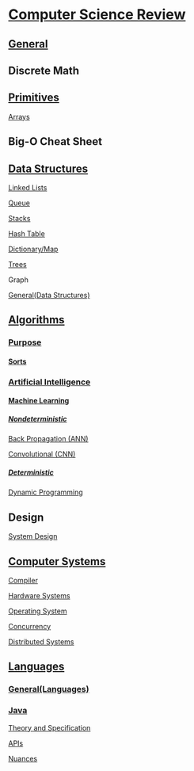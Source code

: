 # [Computer Science Review](https://github.com/unboagable/software-engineering-roadmap/blob/master/Computer%20Science%20Review/Notes/Title/Title%20page.md)

## [General](https://github.com/unboagable/software-engineering-roadmap/blob/master/Computer%20Science%20Review/Notes/General/General.md)

## Discrete Math

## [Primitives](https://github.com/unboagable/software-engineering-roadmap/blob/14dd9ba2a28895be0c4e51913e5bf12d7f262653/Computer%20Science%20Review/Notes/Primitives/Primitives.md)

[Arrays](https://github.com/unboagable/software-engineering-roadmap/blob/14dd9ba2a28895be0c4e51913e5bf12d7f262653/Computer%20Science%20Review/Notes/Primitives/Arrays/Arrays.md)

## Big-O Cheat Sheet

## [Data Structures](https://github.com/unboagable/software-engineering-roadmap/blob/master/Computer%20Science%20Review/Notes/Data%20Structures/Data%20Structures.md)

[Linked Lists](https://github.com/unboagable/software-engineering-roadmap/blob/master/Computer%20Science%20Review/Notes/Data%20Structures/Linked%20Lists/Linked%20Lists.md)

[Queue](https://github.com/unboagable/software-engineering-roadmap/blob/master/Computer%20Science%20Review/Notes/Data%20Structures/Queues/Queues.md)

[Stacks](https://github.com/unboagable/software-engineering-roadmap/blob/master/Computer%20Science%20Review/Notes/Data%20Structures/Stacks/Stacks.md)

[Hash Table](https://github.com/unboagable/software-engineering-roadmap/blob/master/Computer%20Science%20Review/Notes/Data%20Structures/Hash%20Tables/Hash%20Tables.md)

[Dictionary/Map](https://github.com/unboagable/software-engineering-roadmap/blob/master/Computer%20Science%20Review/Notes/Data%20Structures/Dictionary-Map/Dictionary%20-%20Map.md)

[Trees](https://github.com/unboagable/software-engineering-roadmap/blob/master/Computer%20Science%20Review/Notes/Data%20Structures/Trees/Trees.md)

Graph

[General(Data Structures)](https://github.com/unboagable/software-engineering-roadmap/blob/master/Computer%20Science%20Review/Notes/Data%20Structures/General(Data%20Structures)/General(Data%20Structures).md)

## [Algorithms](https://github.com/unboagable/software-engineering-roadmap/blob/master/Computer%20Science%20Review/Notes/Algorithms/Algorithms.md)

### [Purpose](https://github.com/unboagable/software-engineering-roadmap/blob/master/Computer%20Science%20Review/Notes/Algorithms/Purpose/Purpose.md)
#### [Sorts](https://github.com/unboagable/software-engineering-roadmap/blob/master/Computer%20Science%20Review/Notes/Algorithms/Purpose/Sorts/Sorts.md)

### [Artificial Intelligence](https://github.com/unboagable/software-engineering-roadmap/blob/master/Computer%20Science%20Review/Notes/Algorithms/Artificial%20Intelligence/Artificial%20Intelligence.md)
#### [Machine Learning](https://github.com/unboagable/software-engineering-roadmap/blob/master/Computer%20Science%20Review/Notes/Algorithms/Artificial%20Intelligence/Machine%20Learning/Machine%20Learning.md)
##### [Nondeterministic](https://github.com/unboagable/software-engineering-roadmap/blob/master/Computer%20Science%20Review/Notes/Algorithms/Artificial%20Intelligence/Machine%20Learning/Nondeterministic/Nondeterministic.md)

[Back Propagation (ANN)](https://github.com/unboagable/software-engineering-roadmap/blob/master/Computer%20Science%20Review/Notes/Algorithms/Artificial%20Intelligence/Machine%20Learning/Nondeterministic/Back%20Propagation%20(ANN)/Back%20Propagation%20(ANN).md)

[Convolutional (CNN)](https://github.com/unboagable/software-engineering-roadmap/blob/master/Computer%20Science%20Review/Notes/Algorithms/Artificial%20Intelligence/Machine%20Learning/Nondeterministic/Convolutional%20(CNN)/Convolutional%20(CNN).md)

##### [Deterministic](https://github.com/unboagable/software-engineering-roadmap/blob/master/Computer%20Science%20Review/Notes/Algorithms/Artificial%20Intelligence/Machine%20Learning/Deterministic/Deterministic.md)

[Dynamic Programming](https://github.com/unboagable/software-engineering-roadmap/blob/master/Computer%20Science%20Review/Notes/Algorithms/Artificial%20Intelligence/Machine%20Learning/Deterministic/Dynamic%20Programming/Dynamic%20Programming.md)

## Design

[System Design](https://github.com/unboagable/software-engineering-roadmap/blob/master/Computer%20Science%20Review/Notes/Design/System%20Design/System%20Design.md)

## [Computer Systems](https://github.com/unboagable/software-engineering-roadmap/blob/master/Computer%20Science%20Review/Notes/Computer%20Systems/Computer%20Systems.md)

[Compiler](https://github.com/unboagable/software-engineering-roadmap/blob/master/Computer%20Science%20Review/Notes/Computer%20Systems/Compiler/Compiler.md)

[Hardware Systems](https://github.com/unboagable/software-engineering-roadmap/blob/master/Computer%20Science%20Review/Notes/Computer%20Systems/Hardware%20Systems/Hardware%20Systems.md)

[Operating System](https://github.com/unboagable/software-engineering-roadmap/blob/master/Computer%20Science%20Review/Notes/Computer%20Systems/Operating%20System/Operating%20Systems.md)

[Concurrency](https://github.com/unboagable/software-engineering-roadmap/blob/master/Computer%20Science%20Review/Notes/Computer%20Systems/Concurrency/Concurrency.md)

[Distributed Systems](https://github.com/unboagable/software-engineering-roadmap/blob/master/Computer%20Science%20Review/Notes/Computer%20Systems/Distributed%20Systems/Distributed%20Systems.md)

## [Languages](https://github.com/unboagable/software-engineering-roadmap/blob/master/Computer%20Science%20Review/Notes/Languages/Languages.md)

### [General(Languages)](https://github.com/unboagable/software-engineering-roadmap/blob/master/Computer%20Science%20Review/Notes/Languages/General(Languages)/General(Languages).md)
### [Java](https://github.com/unboagable/software-engineering-roadmap/blob/master/Computer%20Science%20Review/Notes/Languages/Java/Java.md)

[Theory and Specification](https://github.com/unboagable/software-engineering-roadmap/blob/master/Computer%20Science%20Review/Notes/Languages/Java/Theory%20and%20Specification/Theory%20and%20Specification.md)

[APIs](https://github.com/unboagable/software-engineering-roadmap/blob/master/Computer%20Science%20Review/Notes/Languages/Java/APIs/APIs.md)

[Nuances](https://github.com/unboagable/software-engineering-roadmap/blob/master/Computer%20Science%20Review/Notes/Languages/Java/Nuances/Nuances.md)
